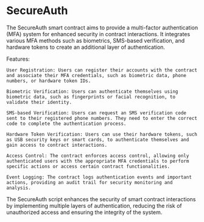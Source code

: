 # SecureAuth
The SecureAuth smart contract aims to provide a multi-factor authentication (MFA) system for enhanced security in contract interactions. It integrates various MFA methods such as biometrics, SMS-based verification, and hardware tokens to create an additional layer of authentication.

Features:

    User Registration: Users can register their accounts with the contract and associate their MFA credentials, such as biometric data, phone numbers, or hardware token IDs.

    Biometric Verification: Users can authenticate themselves using biometric data, such as fingerprints or facial recognition, to validate their identity.

    SMS-based Verification: Users can request an SMS verification code sent to their registered phone numbers. They need to enter the correct code to complete the authentication process.

    Hardware Token Verification: Users can use their hardware tokens, such as USB security keys or smart cards, to authenticate themselves and gain access to contract interactions.

    Access Control: The contract enforces access control, allowing only authenticated users with the appropriate MFA credentials to perform specific actions or access certain contract functionalities.

    Event Logging: The contract logs authentication events and important actions, providing an audit trail for security monitoring and analysis.

The SecureAuth script enhances the security of smart contract interactions by implementing multiple layers of authentication, reducing the risk of unauthorized access and ensuring the integrity of the system.
